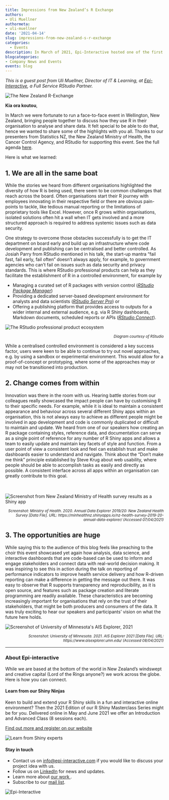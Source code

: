 ```yaml
---
title: Impressions from New Zealand’s R Exchange
authors: 
- Uli Muellner
authormeta:
- uli-muellner
date: '2021-04-14'
slug: impressions-from-new-zealand-s-r-exchange
categories:
  - Events
description: In March of 2021, Epi-Interactive hosted one of the first in-person R events in Wellington, New Zealand. Here are some takeaways from their experience. 
blogcategories:
- Company News and Events
events: blog
---
```


<i>This is a guest post from Uli Muellner, Director of IT & Learning, at <a href="https://www.epi-interactive.com/" target="_blank" rel="noopener noreferrer">Epi-Interactive</a>, a Full Service RStudio Partner.</i>

<img src="header.png" alt="The New Zealand R-Exchange" class="center">

<b>Kia ora koutou</b>,

In March we were fortunate to run a face-to-face event in Wellington, New Zealand, bringing people together to discuss how they use R in their organisation to analyse and share data. It felt special to be able to do that, hence we wanted to share some of the highlights with you all. Thanks to our presenters from Statistics NZ, the New Zealand Ministry of Health, the Cancer Control Agency, and RStudio for supporting this event. See the full agenda <a href="https://www.epi-interactive.com/events/r-exchange/" target="_blank" rel="noopener noreferrer">here</a>. 

Here is what we learned:

<h2>1. We are all in the same boat</h3>

While the stories we heard from different organisations highlighted the diversity of how R is being used, there seem to be common challenges that reach across the board. Often organisations start their R journey with employees innovating in their respective field or there are obvious pain-points to tackle, like tedious manual reporting or the limitations of proprietary tools like Excel. However, once R grows within organisations, isolated solutions often hit a wall when IT gets involved and a more structured approach is required to address systemic issues such as data security.  

One strategy to overcome those obstacles successfully is to get the IT department on board early and build up an infrastructure where code development and publishing can be centralised and better controlled. As Josiah Parry from RStudio mentioned in his talk, the start-up mantra “fail fast, fail early, fail often” doesn’t always apply, for example, to government agencies who can’t fail on issues such as data security and privacy standards. This is where RStudio professional products can help as they facilitate the establishment of R in a controlled environment, for example by

<ul>
  <li>Managing a curated set of R packages with version control (<i><a href="https://www.rstudio.com/products/package-manager/" target="_blank" rel="noopener noreferrer">RStudio Package Manager</a></i>)</li>
  <li>Providing a dedicated server-based development environment for analysts and data scientists (<i><a href="https://www.rstudio.com/products/rstudio-server-pro/" target="_blank" rel="noopener noreferrer">RStudio Server Pro</a></i>) or </li>
  <li>Offering a publishing platform that provides access to outputs for a wider internal and external audience, e.g. via R Shiny dashboards, Markdown documents, scheduled reports or APIs (<i><a href="https://www.rstudio.com/products/connect/" target="_blank" rel="noopener noreferrer">RStudio Connect</a></i>).</li>
</ul>

<img src="diagram.png" alt="The RStudio professional product ecosystem" class="center">

<p style="text-align: right"><small><i>Diagram courtesy of RStudio</i></small></p>

While a centralised controlled environment is considered a key success factor, users were keen to be able to continue to try out novel approaches, e.g. by using a sandbox or experimental environment. This would allow for a proof-of-concept or prototyping, where some of the approaches may or may not be transitioned into production.

<h2>2. Change comes from within</h3>

Innovation was there in the room with us. Hearing battle stories from our colleagues really showcased the impact people can have by customising R to their specific needs. For example, while it is ideal to maintain a consistent appearance and behaviour across several different Shiny apps within an organisation, this is not always easy to achieve as different people might be involved in app development and code is commonly duplicated or difficult to maintain and update. We heard from one of our speakers how creating an R package containing styles, reference data, and documentation can serve as a single point of reference for any number of R Shiny apps and allows a team to easily update and maintain key facets of style and function.  From a user point of view a consistent look and feel can establish trust and make dashboards easier to understand and navigate. Think about the “Don’t make me think” principle established by Steve Krug about web usability, where people should be able to accomplish tasks as easily and directly as possible. A consistent interface across all apps within an organisation can greatly contribute to this goal.

<br>
<br>

<img src="health.png" alt="Screenshot from New Zealand Ministry of Health survey results as a Shiny app" class="center">

<p style="text-align: right"><small><i>Screenshot: Ministry of Health. 2020. Annual Data Explorer 2019/20: New Zealand Health Survey [Data File]. URL: https://minhealthnz.shinyapps.io/nz-health-survey-2019-20-annual-data-explorer/ (Accessed 07/04/2021)</i></small></p>

<h2>3. The opportunities are huge</h2>

While saying this to the audience of this blog feels like preaching to the choir this event showcased yet again how analysis, data science, and interactive dashboards that are code-based can be used to inform and engage stakeholders and connect data with real-world decision making. It was inspiring to see this in action during the talk on reporting of performance indicators to improve health service delivery and how R-driven reporting can make a difference in getting the message out there. It was easy to observe that R supports transparency and reproducibility, as it is open source, and features such as package creation and literate programming are readily available. These characteristics are becoming increasingly important for organisations that rely on the trust of their stakeholders, that might be both producers and consumers of the data. It was truly exciting to hear our speakers and participants’ vision on what the future here holds.

<img src="screenshot2.png" alt="Screenshot of University of Minnesota's AIS Explorer, 2021" class="center">

<p style="text-align: right"><small><i>Screenshot: University of Minnesota. 2021. AIS Explorer 2021 [Data File]. URL: https://www.aisexplorer.umn.edu/ (Accessed 08/04/2021)</i></small></p>

<hr>

<h3>About Epi-interactive</h3>
While we are based at the bottom of the world in New Zealand’s windswept and creative capital (Lord of the Rings anyone?) we work across the globe. Here is how you can connect.

<h4>Learn from our Shiny Ninjas</h4>
Keen to build and extend your R Shiny skills in a fun and interactive online environment?  Then the 2021 Edition of our R Shiny Masterclass Series might be for you.
Delivered online in May and June 2021 we offer an Introduction and Advanced Class (8 sessions each).

<a href="https://www.epi-interactive.com/events/r-shiny-masterclass-series/" target="_blank" rel="noopener noreferrer">Find out more and register on our website</a>

<img src="social2.jpg" alt="Learn from Shiny experts" class="center">

<h4>Stay in touch</h4>
<ul>
  <li>Contact us on <a href="mailto:info@epi-interactive.com" target="_blank" rel="noopener noreferrer">info@epi-interactive.com</a> if you would like to discuss your project idea with us.</li>
  <li>Follow us on <a href="https://epi-interactive.us9.list-manage.com/track/click?u=36f9ab1413fd9ff644e6cffc7&id=cfbe387558&e=8357c5dc58" target="_blank" rel="noopener noreferrer">LinkedIn</a> for news and updates. </li>
  <li>Learn more about <a href="https://www.epi-interactive.com/work/" target="_blank" rel="noopener noreferrer">our work </a>.</li>
  <li>Subscribe to our <a href="http://eepurl.com/hvjVpb" target="_blank" rel="noopener noreferrer">mail list</a>.</li>
</ul>

<img src="footer.jpg" alt="Epi-Interactive" class="center">
